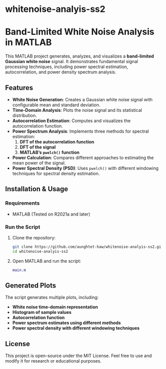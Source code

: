 # whitenoise-analyis-ss2
# **Band-Limited White Noise Analysis in MATLAB**

This MATLAB project generates, analyzes, and visualizes a **band-limited Gaussian white noise** signal. It demonstrates fundamental signal processing techniques, including power spectral estimation, autocorrelation, and power density spectrum analysis.

## **Features**
- **White Noise Generation**: Creates a Gaussian white noise signal with configurable mean and standard deviation.
- **Time-Domain Analysis**: Plots the noise signal and its statistical distribution.
- **Autocorrelation Estimation**: Computes and visualizes the autocorrelation function.
- **Power Spectrum Analysis**: Implements three methods for spectral estimation:
  1. **DFT of the autocorrelation function**
  2. **DFT of the signal**
  3. **MATLAB’s `pwelch()` function**
- **Power Calculation**: Compares different approaches to estimating the mean power of the signal.
- **Power Spectral Density (PSD)**: Uses `pwelch()` with different windowing techniques for spectral density estimation.

## **Installation & Usage**
### **Requirements**
- MATLAB (Tested on R2021a and later)

### **Run the Script**
1. Clone the repository:
   ```bash
   git clone https://github.com/aunghtet-haw/whitenoise-analyis-ss2.git
   cd whitenoise-analyis-ss2
   ```
2. Open MATLAB and run the script:
   ```matlab
   main.m
   ```

## **Generated Plots**
The script generates multiple plots, including:
- **White noise time-domain representation**
- **Histogram of sample values**
- **Autocorrelation function**
- **Power spectrum estimates using different methods**
- **Power spectral density with different windowing techniques**

## **License**
This project is open-source under the MIT License. Feel free to use and modify it for research or educational purposes.

